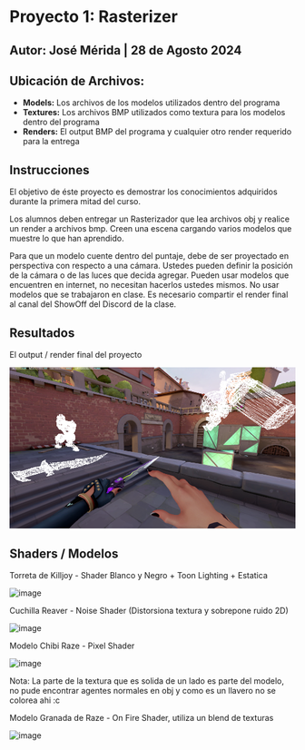 # Proyecto 1: Rasterizer
## Autor: José Mérida | 28 de Agosto 2024

## Ubicación de Archivos:
- **Models:** Los archivos de los modelos utilizados dentro del programa
- **Textures:** Los archivos BMP utilizados como textura para los modelos dentro del programa
- **Renders:** El output BMP del programa y cualquier otro render requerido para la entrega
## Instrucciones
El objetivo de éste proyecto es demostrar los conocimientos adquiridos durante la primera mitad del curso.

Los alumnos deben entregar un Rasterizador que lea archivos obj y realice un render a archivos bmp. Creen una escena cargando varios modelos que muestre lo que han aprendido.

Para que un modelo cuente dentro del puntaje, debe de ser proyectado en perspectiva con respecto a una cámara. Ustedes pueden definir la posición de la cámara o de las luces que decida agregar. Pueden usar modelos que encuentren en internet, no necesitan hacerlos ustedes mismos. No usar modelos que se trabajaron en clase. Es necesario compartir el render final al canal del ShowOff del Discord de la clase.

## Resultados
El output / render final del proyecto

![Render](/renders/output.bmp)

## Shaders / Modelos
Torreta de Killjoy - Shader Blanco y Negro + Toon Lighting + Estatica

![image](https://github.com/user-attachments/assets/b83d93ed-c261-4481-a121-6062c104e20d)

Cuchilla Reaver - Noise Shader (Distorsiona textura y sobrepone ruido 2D)

![image](https://github.com/user-attachments/assets/e81b9375-d4c2-45e8-9bdd-254ecd0c013d)

Modelo Chibi Raze - Pixel Shader

![image](https://github.com/user-attachments/assets/5ca9e28e-3a49-47aa-8701-0652c068796a)

Nota: La parte de la textura que es solida de un lado es parte del modelo, no pude encontrar agentes normales en obj y como es un llavero no se colorea ahi :c

Modelo Granada de Raze - On Fire Shader, utiliza un blend de texturas

![image](https://github.com/user-attachments/assets/970f7209-eccc-44c6-8cc7-ae904d6fbb29)
